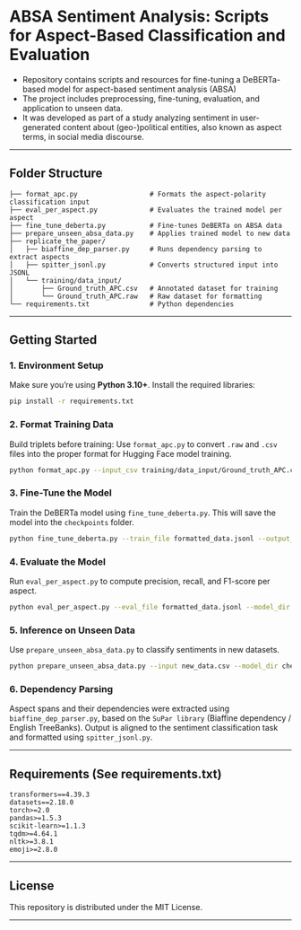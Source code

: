 # ABSA Sentiment Analysis: Scripts for Aspect-Based Classification and Evaluation

- Repository contains scripts and resources for fine-tuning a DeBERTa-based model for aspect-based sentiment analysis (ABSA)
- The project includes preprocessing, fine-tuning, evaluation, and application to unseen data.
- It was developed as part of a study analyzing sentiment in user-generated content about (geo-)political entities, also known as aspect terms, in social media discourse.

---

## Folder Structure

```
├── format_apc.py                  # Formats the aspect-polarity classification input
├── eval_per_aspect.py             # Evaluates the trained model per aspect
├── fine_tune_deberta.py           # Fine-tunes DeBERTa on ABSA data
├── prepare_unseen_absa_data.py    # Applies trained model to new data
├── replicate_the_paper/
│   ├── biaffine_dep_parser.py     # Runs dependency parsing to extract aspects
│   ├── spitter_jsonl.py           # Converts structured input into JSONL
│   └── training/data_input/
│       ├── Ground_truth_APC.csv   # Annotated dataset for training
│       └── Ground_truth_APC.raw   # Raw dataset for formatting
└── requirements.txt               # Python dependencies
```

---

## Getting Started

### 1. Environment Setup
Make sure you’re using **Python 3.10+**. Install the required libraries:
```bash
pip install -r requirements.txt
```

### 2. Format Training Data
Build triplets before training: Use `format_apc.py` to convert `.raw` and `.csv` files into the proper format for Hugging Face model training.
```bash
python format_apc.py --input_csv training/data_input/Ground_truth_APC.csv --output_jsonl formatted_data.jsonl
```

### 3. Fine-Tune the Model
Train the DeBERTa model using `fine_tune_deberta.py`. This will save the model into the `checkpoints` folder.
```bash
python fine_tune_deberta.py --train_file formatted_data.jsonl --output_dir checkpoints/absa_model
```

### 4. Evaluate the Model
Run `eval_per_aspect.py` to compute precision, recall, and F1-score per aspect.
```bash
python eval_per_aspect.py --eval_file formatted_data.jsonl --model_dir checkpoints/absa_model
```

### 5. Inference on Unseen Data
Use `prepare_unseen_absa_data.py` to classify sentiments in new datasets.
```bash
python prepare_unseen_absa_data.py --input new_data.csv --model_dir checkpoints/absa_model
```

### 6. Dependency Parsing
Aspect spans and their dependencies were extracted using `biaffine_dep_parser.py`, based on the `SuPar library` (Biaffine dependency / English TreeBanks). Output is aligned to the sentiment classification task and formatted using `spitter_jsonl.py`.

---

## Requirements (See requirements.txt)
```
transformers==4.39.3
datasets==2.18.0
torch>=2.0
pandas>=1.5.3
scikit-learn>=1.1.3
tqdm>=4.64.1
nltk>=3.8.1
emoji>=2.8.0
```

---

## License
This repository is distributed under the MIT License.

---
